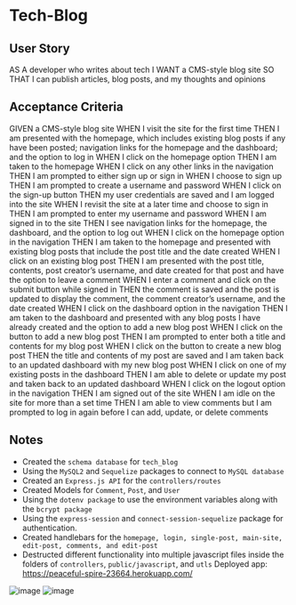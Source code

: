 # Tech-Blog

## User Story
AS A developer who writes about tech
I WANT a CMS-style blog site
SO THAT I can publish articles, blog posts, and my thoughts and opinions

## Acceptance Criteria
GIVEN a CMS-style blog site
WHEN I visit the site for the first time
THEN I am presented with the homepage, which includes existing blog posts if any have been posted; navigation links for the homepage and the dashboard; and the option to log in
WHEN I click on the homepage option
THEN I am taken to the homepage
WHEN I click on any other links in the navigation
THEN I am prompted to either sign up or sign in
WHEN I choose to sign up
THEN I am prompted to create a username and password
WHEN I click on the sign-up button
THEN my user credentials are saved and I am logged into the site
WHEN I revisit the site at a later time and choose to sign in
THEN I am prompted to enter my username and password
WHEN I am signed in to the site
THEN I see navigation links for the homepage, the dashboard, and the option to log out
WHEN I click on the homepage option in the navigation
THEN I am taken to the homepage and presented with existing blog posts that include the post title and the date created
WHEN I click on an existing blog post
THEN I am presented with the post title, contents, post creator’s username, and date created for that post and have the option to leave a comment
WHEN I enter a comment and click on the submit button while signed in
THEN the comment is saved and the post is updated to display the comment, the comment creator’s username, and the date created
WHEN I click on the dashboard option in the navigation
THEN I am taken to the dashboard and presented with any blog posts I have already created and the option to add a new blog post
WHEN I click on the button to add a new blog post
THEN I am prompted to enter both a title and contents for my blog post
WHEN I click on the button to create a new blog post
THEN the title and contents of my post are saved and I am taken back to an updated dashboard with my new blog post
WHEN I click on one of my existing posts in the dashboard
THEN I am able to delete or update my post and taken back to an updated dashboard
WHEN I click on the logout option in the navigation
THEN I am signed out of the site
WHEN I am idle on the site for more than a set time
THEN I am able to view comments but I am prompted to log in again before I can add, update, or delete comments

## Notes
- Created the `schema database` for `tech_blog`
- Using the `MySQL2` and `Sequelize` packages to connect to `MySQL database`
- Created an `Express.js API` for the `controllers/routes`
- Created Models for `Comment`, `Post`, and `User`
- Using the `dotenv package` to use the environment variables along with the `bcrypt package`
- Using the `express-session` and `connect-session-sequelize` package for authentication.
- Created handlebars for the `homepage, login, single-post, main-site, edit-post, comments, and edit-post`
- Destructed different functionality into multiple javascript files inside the folders of `controllers`, `public/javascript`, and `utls`
Deployed app: https://peaceful-spire-23664.herokuapp.com/




![image](https://user-images.githubusercontent.com/104086686/190360062-5a22d757-d899-4df1-b7ca-46e291c9e7e8.png)
![image](https://user-images.githubusercontent.com/104086686/190360165-a32afb2e-0bf9-42df-b920-3916a4cadaeb.png)


